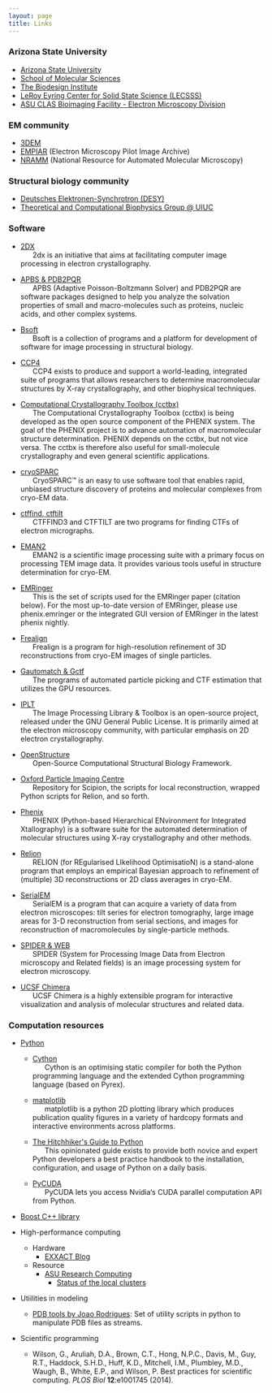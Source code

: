```yaml
---
layout: page
title: Links
---
```


### Arizona State University
- [Arizona State University](http://www.asu.edu)
- [School of Molecular Sciences](http://sms.asu.edu)
- [The Biodesign Institute](https://biodesign.asu.edu)
- [LeRoy Eyring Center for Solid State Science (LECSSS)](https://le-csss.asu.edu/)
- [ASU CLAS Bioimaging Facility - Electron Microscopy Division](http://rts.clas.asu.edu/em)


### EM community
- [3DEM](http://3dem.ucsd.edu)
- [EMPIAR](https://www.ebi.ac.uk/pdbe/emdb/empiar/) (Electron Microscopy Pilot Image Archive)
- [NRAMM](http://nramm.nysbc.org) (National Resource for Automated Molecular Microscopy)


### Structural biology community
- [Deutsches Elektronen-Synchrotron (DESY)](http://www.desy.de/index_eng.html)
- [Theoretical and Computational Biophysics Group @ UIUC](http://www.ks.uiuc.edu/)



### Software
- [2DX](http://www.2dx.unibas.ch)
<br>&nbsp;&nbsp;&nbsp;&nbsp;&nbsp; 2dx is an initiative that aims at facilitating computer image processing in electron crystallography. 

- [APBS & PDB2PQR](http://www.poissonboltzmann.org)
<br>&nbsp;&nbsp;&nbsp;&nbsp;&nbsp; APBS (Adaptive Poisson-Boltzmann Solver) and PDB2PQR are software packages designed to help you analyze the solvation properties of small and macro-molecules such as proteins, nucleic acids, and other complex systems.

- [Bsoft](https://lsbr.niams.nih.gov/bsoft/)
<br>&nbsp;&nbsp;&nbsp;&nbsp;&nbsp; Bsoft is a collection of programs and a platform for development of software for image  processing in structural biology. 

- [CCP4](https://www.ccp4.ac.uk)
<br>&nbsp;&nbsp;&nbsp;&nbsp;&nbsp; CCP4 exists to produce and support a world-leading, integrated suite of programs that allows researchers to determine macromolecular structures by X-ray crystallography, and other biophysical techniques. 

- [Computational Crystallography Toolbox (cctbx)](http://cctbx.sourceforge.net)
<br>&nbsp;&nbsp;&nbsp;&nbsp;&nbsp; The Computational Crystallography Toolbox (cctbx) is being developed as the open source component of the PHENIX system.  The goal of the PHENIX project is to advance automation of macromolecular structure determination. PHENIX depends on the cctbx, but not vice versa.  The cctbx is therefore also useful for small-molecule crystallography and even general scientific applications.

- [cryoSPARC](https://cryosparc.com/)
<br>&nbsp;&nbsp;&nbsp;&nbsp;&nbsp; CryoSPARC™ is an easy to use software tool that enables rapid, unbiased structure discovery of proteins and molecular complexes from cryo-EM data. 

- [ctffind, ctftilt](http://grigoriefflab.janelia.org/ctf)
<br>&nbsp;&nbsp;&nbsp;&nbsp;&nbsp; CTFFIND3 and CTFTILT are two programs for finding CTFs of electron micrographs.

- [EMAN2](http://blake.bcm.edu/emanwiki/EMAN2)
<br>&nbsp;&nbsp;&nbsp;&nbsp;&nbsp; EMAN2 is a scientific image processing suite with a primary focus on processing TEM image data.  It provides various tools useful in structure determination for cryo-EM. 

- [EMRinger](https://github.com/fraser-lab/EMRinger)
<br>&nbsp;&nbsp;&nbsp;&nbsp;&nbsp; This is the set of scripts used for the EMRinger paper (citation below). For the most up-to-date version of EMRinger, please use phenix.emringer or the integrated GUI version of EMRinger in the latest phenix nightly.

- [Frealign](http://grigoriefflab.janelia.org/frealign)
<br>&nbsp;&nbsp;&nbsp;&nbsp;&nbsp; Frealign is a program for high-resolution refinement of 3D reconstructions from cryo-EM images of single particles.

- [Gautomatch & Gctf](http://www.mrc-lmb.cam.ac.uk/kzhang/) 
<br>&nbsp;&nbsp;&nbsp;&nbsp;&nbsp; The programs of automated particle picking and CTF estimation that utilizes the GPU resources. 

- [IPLT](http://www.iplt.org/) 
<br>&nbsp;&nbsp;&nbsp;&nbsp;&nbsp; The Image Processing Library & Toolbox is an open-source project, released under the GNU General Public License. It is primarily aimed at the electron microscopy community, with particular emphasis on 2D electron crystallography.  

- [OpenStructure](http://www.openstructure.org)
<br>&nbsp;&nbsp;&nbsp;&nbsp;&nbsp; Open-Source Computational Structural Biology Framework.  

- [Oxford Particle Imaging Centre](https://github.com/OPIC-Oxford)
<br>&nbsp;&nbsp;&nbsp;&nbsp;&nbsp; Repository for Scipion, the scripts for local reconstruction, wrapped Python scripts for Relion, and so forth. 

- [Phenix](https://www.phenix-online.org)
<br>&nbsp;&nbsp;&nbsp;&nbsp;&nbsp; PHENIX (Python-based Hierarchical ENvironment for Integrated Xtallography) is a software suite for the automated determination of molecular structures using X-ray crystallography and other methods.

- [Relion](https://www2.mrc-lmb.cam.ac.uk/relion/index.php/Main_Page)
<br>&nbsp;&nbsp;&nbsp;&nbsp;&nbsp; RELION (for REgularised LIkelihood OptimisatioN) is a stand-alone program that employs an empirical Bayesian approach to refinement of (multiple) 3D reconstructions or 2D class averages in cryo-EM.   

- [SerialEM](http://bio3d.colorado.edu/SerialEM/)
<br>&nbsp;&nbsp;&nbsp;&nbsp;&nbsp; SerialEM is a program that can acquire a variety of data from electron microscopes: tilt series for electron tomography, large image areas for 3-D reconstruction from serial sections, and images for reconstruction of macromolecules by single-particle methods.

- [SPIDER & WEB](http://spider.wadsworth.org/spider_doc/spider/docs/spider.html)
<br>&nbsp;&nbsp;&nbsp;&nbsp;&nbsp; SPIDER (System for Processing Image Data from Electron microscopy and Related fields) is an image processing system for electron microscopy.

- [UCSF Chimera](https://www.cgl.ucsf.edu/chimera/)
<br>&nbsp;&nbsp;&nbsp;&nbsp;&nbsp; UCSF Chimera is a highly extensible program for interactive visualization and analysis of molecular structures and related data. 


### Computation resources
- [Python](https://www.python.org)
  - [Cython](http://cython.org)
  <br>&nbsp;&nbsp;&nbsp;&nbsp;&nbsp; Cython is an optimising static compiler for both the Python programming language and the extended Cython programming language (based on Pyrex).

  - [matplotlib](http://matplotlib.org)
  <br>&nbsp;&nbsp;&nbsp;&nbsp;&nbsp; matplotlib is a python 2D plotting library which produces publication quality figures in a variety of hardcopy formats and interactive environments across platforms.
  
  - [The Hitchhiker's Guide to Python](http://docs.python-guide.org/en/latest/)
  <br>&nbsp;&nbsp;&nbsp;&nbsp;&nbsp; This opinionated guide exists to provide both novice and expert Python developers a best practice handbook to the installation, configuration, and usage of Python on a daily basis.
  
  - [PyCUDA](https://mathema.tician.de/software/pycuda/)
  <br>&nbsp;&nbsp;&nbsp;&nbsp;&nbsp; PyCUDA lets you access Nvidia‘s CUDA parallel computation API from Python.
  
- [Boost C++ library](http://www.boost.org)

- High-performance computing
  - Hardware
    - [EXXACT Blog](http://exxactcorp.com/blog/)
  - Resource
    - [ASU Research Computing](https://researchcomputing.asu.edu)
      - [Status of the local clusters](https://rcstatus.asu.edu/)

- Utiilities in modeling
  - [PDB tools by Joao Rodrigues](https://github.com/JoaoRodrigues/pdb-tools): Set of utility scripts in python to manipulate PDB files as streams.

- Scientific programming
  - Wilson, G., Aruliah, D.A., Brown, C.T., Hong, N.P.C., Davis, M., Guy, R.T., Haddock, S.H.D., Huff, K.D., Mitchell, I.M., Plumbley, M.D., Waugh, B., White, E.P., and Wilson, P. Best practices for scientific computing. _PLOS Biol_ **12**:e1001745 (2014). 